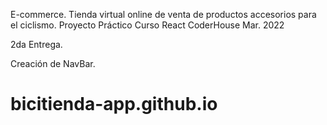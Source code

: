 E-commerce. Tienda virtual online de venta de productos accesorios para el ciclismo.
Proyecto Práctico Curso React CoderHouse Mar. 2022

2da Entrega. 

Creación de NavBar.

# bicitienda-app.github.io
